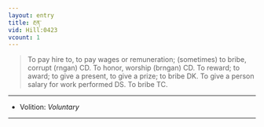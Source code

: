 ```yaml
---
layout: entry
title: རྔན་
vid: Hill:0423
vcount: 1
---
```

> To pay hire to, to pay wages or remuneration; (sometimes) to bribe, corrupt (rngan) CD\. To honor, worship (brngan) CD\. To reward; to award; to give a present, to give a prize; to bribe DK\. To give a person salary for work performed DS\. To bribe TC\.

---
* Volition: _Voluntary_

---

